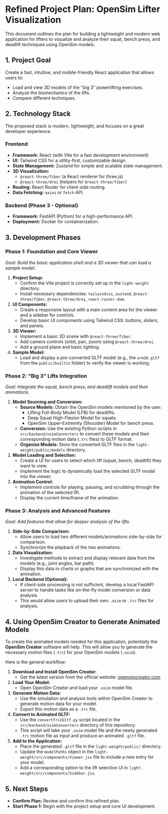 # Refined Project Plan: OpenSim Lifter Visualization

This document outlines the plan for building a lightweight and modern web application for lifters to visualize and analyze their squat, bench press, and deadlift techniques using OpenSim models.

## 1. Project Goal

Create a fast, intuitive, and mobile-friendly React application that allows users to:
*   Load and view 3D models of the "big 3" powerlifting exercises.
*   Analyze the biomechanics of the lifts.
*   Compare different techniques.

## 2. Technology Stack

The proposed stack is modern, lightweight, and focuses on a great developer experience.

### Frontend

*   **Framework:** React (with Vite for a fast development environment)
*   **UI:** Tailwind CSS for a utility-first, customizable design.
*   **State Management:** Zustand for simple and scalable state management.
*   **3D Visualization:**
    *   `@react-three/fiber` (a React renderer for three.js)
    *   `@react-three/drei` (helpers for `@react-three/fiber`)
*   **Routing:** React Router for client-side routing.
*   **Data Fetching:** `axios` or `fetch` API.

### Backend (Phase 3 - Optional)

*   **Framework:** FastAPI (Python) for a high-performance API.
*   **Deployment:** Docker for containerization.

## 3. Development Phases

### Phase 1: Foundation and Core Viewer

*Goal: Build the basic application shell and a 3D viewer that can load a sample model.*

1.  **Project Setup:**
    *   Confirm the Vite project is correctly set up in the `light-weight` directory.
    *   Install necessary dependencies: `tailwindcss`, `zustand`, `@react-three/fiber`, `@react-three/drei`, `react-router-dom`.
2.  **UI Components:**
    *   Create a responsive layout with a main content area for the viewer and a sidebar for controls.
    *   Develop basic UI components using Tailwind CSS: buttons, sliders, and panels.
3.  **3D Viewer:**
    *   Implement a basic 3D scene with `@react-three/fiber`.
    *   Add camera controls (orbit, pan, zoom) using `@react-three/drei`.
    *   Add a ground plane and basic lighting.
4.  **Sample Model:**
    *   Load and display a pre-converted GLTF model (e.g., the `arm26.gltf` from the `public/builtin` folder) to verify the viewer is working.

### Phase 2: "Big 3" Lifts Integration

*Goal: Integrate the squat, bench press, and deadlift models and their animations.*

1.  **Model Sourcing and Conversion:**
    *   **Source Models:** Obtain the OpenSim models mentioned by the user:
        *   Lifting Full-Body Model (LFB) for deadlifts.
        *   Deep Squat High-Flexion Model for squats.
        *   OpenSim Upper-Extremity (Shoulder) Model for bench press.
    *   **Conversion:** Use the existing Python scripts in `src/backend/osimConverters` to convert these models and their corresponding motion data (`.trc` files) to GLTF format.
    *   **Organize Models:** Store the converted GLTF files in the `light-weight/public/models` directory.
2.  **Model Loading and Selection:**
    *   Create a UI for users to select which lift (squat, bench, deadlift) they want to view.
    *   Implement the logic to dynamically load the selected GLTF model into the viewer.
3.  **Animation Control:**
    *   Implement controls for playing, pausing, and scrubbing through the animation of the selected lift.
    *   Display the current time/frame of the animation.

### Phase 3: Analysis and Advanced Features

*Goal: Add features that allow for deeper analysis of the lifts.*

1.  **Side-by-Side Comparison:**
    *   Allow users to load two different models/animations side-by-side for comparison.
    *   Synchronize the playback of the two animations.
2.  **Data Visualization:**
    *   Investigate methods to extract and display relevant data from the models (e.g., joint angles, bar path).
    *   Display this data in charts or graphs that are synchronized with the animation.
3.  **Local Backend (Optional):**
    *   If client-side processing is not sufficient, develop a local FastAPI server to handle tasks like on-the-fly model conversion or data analysis.
    *   This would allow users to upload their own `.osim` or `.trc` files for analysis.

## 4. Using OpenSim Creator to Generate Animated Models

To create the animated models needed for this application, potentially the **OpenSim Creator** software will help. This will allow you to generate the necessary motion files (`.trc`) for your OpenSim models (`.osim`).

Here is the general workflow:

1.  **Download and Install OpenSim Creator:**
    *   Get the latest version from the official website: [opensimcreator.com](https://opensimcreator.com/)
2.  **Load Your Model:**
    *   Open OpenSim Creator and load your `.osim` model file.
3.  **Generate Motion Data:**
    *   Use the simulation and analysis tools within OpenSim Creator to generate motion data for your model.
    *   Export this motion data as a `.trc` file.
4.  **Convert to Animated GLTF:**
    *   Use the `convertTrc2Gltf.py` script located in the `src/backend/osimConverters` directory of this repository.
    *   This script will take your `.osim` model file and the newly generated `.trc` motion file as input and produce an animated `.gltf` file.
5.  **Add to the Application:**
    *   Place the generated `.gltf` file in the `light-weight/public/` directory.
    *   Update the `modelPaths` object in the `light-weight/src/components/Viewer.jsx` file to include a new entry for your model.
    *   Add a corresponding option to the lift selection UI in `light-weight/src/components/Sidebar.jsx`.

## 5. Next Steps

*   **Confirm Plan:** Review and confirm this refined plan.
*   **Start Phase 1:** Begin with the project setup and core UI development.